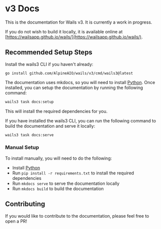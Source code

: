 # v3 Docs

This is the documentation for Wails v3. It is currently a work in progress.

If you do not wish to build it locally, it is available online at
[https://wailsapp.github.io/wails/](https://wailsapp.github.io/wails/).

## Recommended Setup Steps

Install the wails3 CLI if you haven't already:

```shell
go install github.com/AlpineAIO/wails/v3/cmd/wails3@latest
```

The documentation uses mkdocs, so you will need to install
[Python](https://www.python.org/). Once installed, you can setup the
documentation by running the following command:

```bash
wails3 task docs:setup
```

This will install the required dependencies for you.

If you have installed the wails3 CLI, you can run the following command to build
the documentation and serve it locally:

```bash
wails3 task docs:serve
```

### Manual Setup

To install manually, you will need to do the following:

- Install [Python](https://www.python.org/)
- Run `pip install -r requirements.txt` to install the required dependencies
- Run `mkdocs serve` to serve the documentation locally
- Run `mkdocs build` to build the documentation

## Contributing

If you would like to contribute to the documentation, please feel free to open a
PR!
